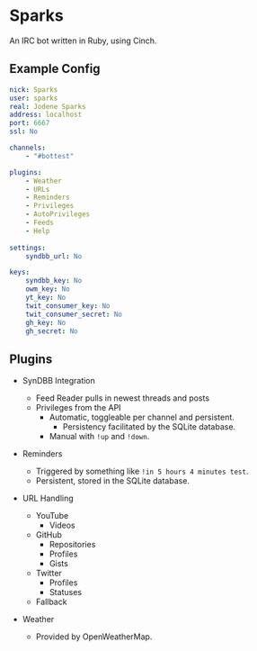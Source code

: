 # Sparks

An IRC bot written in Ruby, using Cinch.

## Example Config

```yaml
nick: Sparks
user: sparks
real: Jodene Sparks
address: localhost
port: 6667
ssl: No

channels:
    - "#bottest"

plugins: 
    - Weather
    - URLs
    - Reminders
    - Privileges
    - AutoPrivileges
    - Feeds
    - Help
    
settings:
    syndbb_url: No

keys:
    syndbb_key: No
    owm_key: No
    yt_key: No
    twit_consumer_key: No
    twit_consumer_secret: No
    gh_key: No
    gh_secret: No
```

## Plugins

* SynDBB Integration
	* Feed Reader pulls in newest threads and posts
	* Privileges from the API
		* Automatic, toggleable per channel and persistent.
			* Persistency facilitated by the SQLite database.
		* Manual with `!up` and `!down`.

* Reminders
	* Triggered by something like `!in 5 hours 4 minutes test`.
	* Persistent, stored in the SQLite database.

* URL Handling
	* YouTube
		* Videos
	* GitHub
		* Repositories
		* Profiles
		* Gists
	* Twitter
		* Profiles
		* Statuses
	* Fallback

* Weather
	* Provided by OpenWeatherMap.
